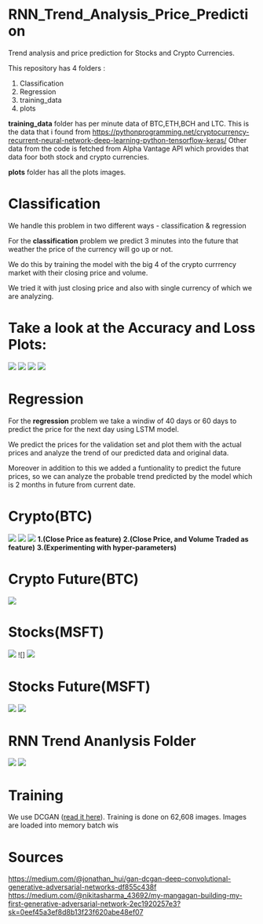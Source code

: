 # RNN_Trend_Analysis_Price_Prediction
Trend analysis and price prediction for Stocks and Crypto Currencies.

This repository has 4 folders :
1. Classification
2. Regression
3. training_data
4. plots

**training_data** folder has per minute data of BTC,ETH,BCH and LTC. This is the data that i found from https://pythonprogramming.net/cryptocurrency-recurrent-neural-network-deep-learning-python-tensorflow-keras/ 
Other data from the code is fetched from Alpha Vantage API which provides that data foor both stock and crypto currencies.


**plots** folder has all the plots images.


# Classification
We handle this problem in two different ways - classification & regression

For the **classification** problem we predict 3 minutes into the future that weather the price of the currency will go up or not.

We do this by training the model with the big 4 of the crypto currrency market with their closing price and volume.

We tried it with just closing price and also with single currency of which we are analyzing.

# Take a look at the Accuracy and Loss Plots:
![](https://github.com/bharatdhyani13/RNN_Trend_Analysis_Price_Prediction/blob/main/plots/class_BTC_Loss_Acc.png)
![](https://github.com/bharatdhyani13/RNN_Trend_Analysis_Price_Prediction/blob/main/plots/class_BCH_Loss_Acc.png)
![](https://github.com/bharatdhyani13/RNN_Trend_Analysis_Price_Prediction/blob/main/plots/class_LTC_Loss_Acc.png)
![](https://github.com/bharatdhyani13/RNN_Trend_Analysis_Price_Prediction/blob/main/plots/class_ETH_Loss_Acc.png)


# Regression
For the **regression** problem we take a windiw of 40 days or 60 days to predict the price for the next day using LSTM model.

We predict the prices for the validation set and plot them with the actual prices and analyze the trend of our predicted data and original data.

Moreover in addition to this we added a funtionality to predict the future prices, so we can analyze the probable trend predicted by the model which is 2 months in future from current date.

# Crypto(BTC)
![](https://github.com/bharatdhyani13/RNN_Trend_Analysis_Price_Prediction/blob/main/plots/trend_analysis_price_loss(0.0055).png) 
![](https://github.com/bharatdhyani13/RNN_Trend_Analysis_Price_Prediction/blob/main/plots/trend_analysis_price_volume_loss(0.005).png) 
![](https://github.com/bharatdhyani13/RNN_Trend_Analysis_Price_Prediction/blob/main/plots/experiment_window_size.png) **1.(Close Price as feature)** **2.(Close Price, and Volume Traded as feature)** **3.(Experimenting with hyper-parameters)**

# Crypto Future(BTC)
![](https://github.com/bharatdhyani13/RNN_Trend_Analysis_Price_Prediction/blob/main/plots/trend_analysis_price_future_prediction.png)


# Stocks(MSFT)
![](https://github.com/bharatdhyani13/RNN_Trend_Analysis_Price_Prediction/blob/main/plots/stock_close_vol_permin(volume%20feature%20doesn't%20do%20much%20difference%20in%20stocks).png)
![]
![](https://github.com/bharatdhyani13/RNN_Trend_Analysis_Price_Prediction/blob/main/plots/stocks_close_perday.png)


# Stocks Future(MSFT)
![](https://github.com/bharatdhyani13/RNN_Trend_Analysis_Price_Prediction/blob/main/plots/stocks_close_permin.png)
![](https://github.com/bharatdhyani13/RNN_Trend_Analysis_Price_Prediction/blob/main/plots/stock_close_vol_perday(volume%20feature%20doesn't%20do%20much%20difference%20in%20stocks).png)


# RNN Trend Ananlysis Folder
![](https://github.com/bharatdhyani13/RNN_Trend_Analysis_Price_Prediction/blob/main/plots/btc_trend_analysis_old.png)
![](https://github.com/bharatdhyani13/RNN_Trend_Analysis_Price_Prediction/blob/main/plots/btc_trend_analysis_old_future_pred.png)


# Training
We use DCGAN ([read it here](https://medium.com/@jonathan_hui/gan-dcgan-deep-convolutional-generative-adversarial-networks-df855c438f)). Training is done on 62,608 images.
Images are loaded into memory batch wis

# Sources
https://medium.com/@jonathan_hui/gan-dcgan-deep-convolutional-generative-adversarial-networks-df855c438f
https://medium.com/@nikitasharma_43692/my-mangagan-building-my-first-generative-adversarial-network-2ec1920257e3?sk=0eef45a3ef8d8b13f23f620abe48ef07
